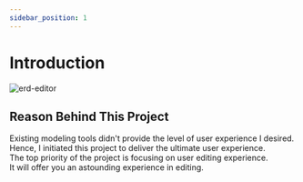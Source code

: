 ```yaml
---
sidebar_position: 1
---
```


# Introduction

![erd-editor](/img/erd-editor-vscode.png)

## Reason Behind This Project

Existing modeling tools didn't provide the level of user experience I desired.  
Hence, I initiated this project to deliver the ultimate user experience.  
The top priority of the project is focusing on user editing experience.  
It will offer you an astounding experience in editing.
